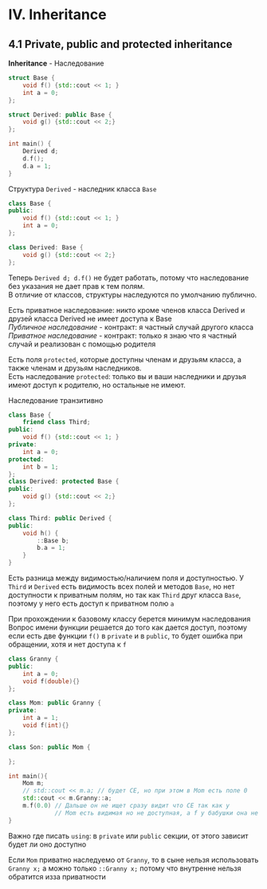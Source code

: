 # IV. Inheritance

## 4.1 Private, public and protected inheritance

**Inheritance** - Наследование
```cpp
struct Base {
	void f() {std::cout << 1; }
	int a = 0;
};

struct Derived: public Base {
	void g() {std::cout << 2;}
};

int main() {
	Derived d;
	d.f();
	d.a = 1;
}
```
Структура `Derived` - наследник класса `Base` 
```cpp
class Base {
public:
	void f() {std::cout << 1; }
	int a = 0;
};

class Derived: Base {
	void g() {std::cout << 2;}
};
```
Теперь `Derived d; d.f()` не будет работать, потому что наследование без указания не дает прав к тем полям.  
В отличие от классов, структуры наследуются по умолчанию публично.  

Есть приватное наследование: никто кроме членов класса Derived и друзей класса Derived не имеет доступа к Base  
*Публичное наследование* - контракт: я частный случай другого класса   
*Приватное наследование* - контракт: только я знаю что я частный случай и реализован с помощью родителя   

Есть поля `protected`, которые доступны членам и друзьям класса, а также членам и друзьям  наследников.  
Есть наследование `protected`: только вы и ваши наследники  и друзья имеют доступ к родителю, но остальные не имеют.  

Наследование транзитивно  
```cpp
class Base {
    friend class Third;
public:	
    void f() {std::cout << 1; }
private:
    int a = 0;
protected:
    int b = 1;
};
class Derived: protected Base {
public:
    void g() {std::cout << 2;}
};

class Third: public Derived {
public:
    void h() {
        ::Base b;
        b.a = 1;
    }
}
```
Есть разница между видимостью/наличием поля и доступностью. У `Third` и `Derived` есть видимость всех полей и методов `Base`, но нет доступности к приватным полям, но так как `Third` друг класса `Base`, поэтому у него есть доступ к приватном полю `a`    

При прохождении к базовому классу берется минимум наследования  
Вопрос имени функции решается до того как дается доступ, поэтому если есть две функции `f()` в `private` и в `public`, то будет ошибка при обращении, хотя и нет доступа к `f`  
```cpp
class Granny {
public:
    int a = 0;
    void f(double){}
};

class Mom: public Granny {
private:
    int a = 1;
    void f(int){}
};

class Son: public Mom {

};

int main(){
    Mom m;
    // std::cout << m.a; // будет CE, но при этом в Mom есть поле 0
    std::cout << m.Granny::a;
    m.f(0.0) // Дальше он не ищет сразу видит что CE так как у 
             // Mom есть видимая но не доступная, а f у бабушки она не попадает в кандидаты
}
```
Важно где писать `using`: в `private` или `public` секции, от этого зависит будет ли оно доступно


Если `Mom` приватно наследуемо от `Granny`, то в сыне нельзя использовать `Granny x;` а можно только `::Granny x;` потому что внутренне нельзя обратится изза приватности
